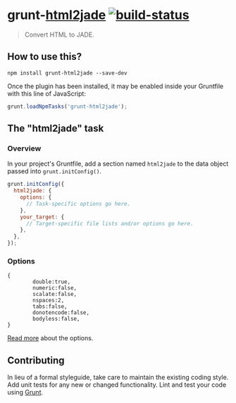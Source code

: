 # grunt-[html2jade](https://github.com/donpark/html2jade) [ ![build-status](https://travis-ci.org/hemanth/grunt-html2jade.svg?branch=master) ](https://travis-ci.org/hemanth/grunt-html2jade)
> Convert HTML to JADE.


## How to use this?

```shell
npm install grunt-html2jade --save-dev
```

Once the plugin has been installed, it may be enabled inside your Gruntfile with this line of JavaScript:

```js
grunt.loadNpmTasks('grunt-html2jade');
```

## The "html2jade" task

### Overview
In your project's Gruntfile, add a section named `html2jade` to the data object passed into `grunt.initConfig()`.

```js
grunt.initConfig({
  html2jade: {
    options: {
      // Task-specific options go here.
    },
    your_target: {
      // Target-specific file lists and/or options go here.
    },
  },
});
```

### Options

```
{
        double:true,
        numeric:false,
        scalate:false,
        nspaces:2,
        tabs:false,
        donotencode:false,
        bodyless:false,
}
```

[Read more](https://github.com/donpark/html2jade#command-line-options) about the options.


## Contributing
In lieu of a formal styleguide, take care to maintain the existing coding style. Add unit tests for any new or changed functionality. Lint and test your code using [Grunt](http://gruntjs.com/).
